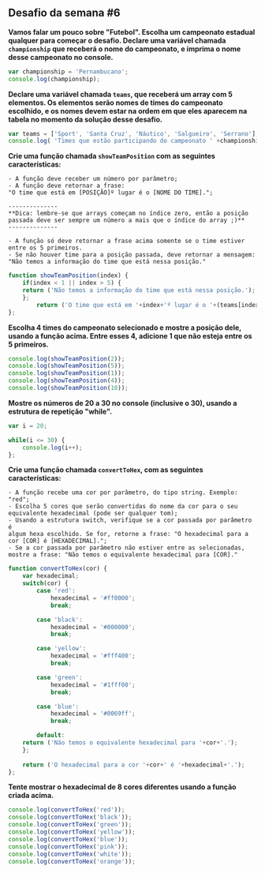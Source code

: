 Desafio da semana #6
--------------------

**Vamos falar um pouco sobre "Futebol". Escolha um campeonato estadual qualquer para começar o desafio. Declare uma variável chamada `championship` que receberá o nome do campeonato, e imprima o nome desse campeonato no console.**
```js
var championship = 'Pernambucano';
console.log(championship);
```

**Declare uma variável chamada `teams`, que receberá um array com 5 elementos. Os elementos serão nomes de times do campeonato escolhido, e os nomes devem estar na ordem em que eles aparecem na tabela no momento da solução desse desafio.**
```js
var teams = ['Sport', 'Santa Cruz', 'Náutico', 'Salgueiro', 'Serrano'];
console.log( 'Times que estão participando do campeonato ' +championship+ ':', teams );
```

**Crie uma função chamada `showTeamPosition` com as seguintes características:**

    - A função deve receber um número por parâmetro;
    - A função deve retornar a frase:
    "O time que está em [POSIÇÃO]º lugar é o [NOME DO TIME].";

    --------------
    **Dica: lembre-se que arrays começam no índice zero, então a posição passada deve ser sempre um número a mais que o índice do array ;)**
    --------------
    
    - A função só deve retornar a frase acima somente se o time estiver entre os 5 primeiros.
    - Se não houver time para a posição passada, deve retornar a mensagem: "Não temos a informação do time que está nessa posição."
```js
function showTeamPosition(index) {
    if(index < 1 || index > 5) {
	return ('Não temos a informação do time que está nessa posição.');
    };
    	return ('O time que está em '+index+'º lugar é o '+(teams[index - 1])+'.');
};
```

**Escolha 4 times do campeonato selecionado e mostre a posição dele, usando a função acima. Entre esses 4, adicione 1 que não esteja entre os 5 primeiros.**
```js
console.log(showTeamPosition(2));
console.log(showTeamPosition(5));
console.log(showTeamPosition(1));
console.log(showTeamPosition(4));
console.log(showTeamPosition(10));
```
**Mostre os números de 20 a 30 no console (inclusive o 30), usando a estrutura de repetição "while".**
```js
var i = 20;

while(i <= 30) {
    console.log(i++);
};
```
**Crie uma função chamada `convertToHex`, com as seguintes características:**

    - A função recebe uma cor por parâmetro, do tipo string. Exemplo: "red";
    - Escolha 5 cores que serão convertidas do nome da cor para o seu equivalente hexadecimal (pode ser qualquer tom);
    - Usando a estrutura switch, verifique se a cor passada por parâmetro é
    algum hexa escolhido. Se for, retorne a frase: "O hexadecimal para a cor [COR] é [HEXADECIMAL].";
    - Se a cor passada por parâmetro não estiver entre as selecionadas, mostre a frase: "Não temos o equivalente hexadecimal para [COR]."
```js
function convertToHex(cor) {
    var hexadecimal;
    switch(cor) {
        case 'red':
            hexadecimal = '#ff0000';
            break;

        case 'black':
            hexadecimal = '#000000';
            break;

        case 'yellow':
            hexadecimal = '#fff400';
            break;

        case 'green':
            hexadecimal = '#1fff00';
            break;

        case 'blue':
            hexadecimal = '#0069ff';
            break;

        default:
	return ('Não temos o equivalente hexadecimal para '+cor+'.');
	};
			
	return ('O hexadecimal para a cor '+cor+' é '+hexadecimal+'.');
};
```
**Tente mostrar o hexadecimal de 8 cores diferentes usando a função criada acima.**
```js
console.log(convertToHex('red'));
console.log(convertToHex('black'));
console.log(convertToHex('green'));
console.log(convertToHex('yellow'));
console.log(convertToHex('blue'));
console.log(convertToHex('pink'));
console.log(convertToHex('white'));
console.log(convertToHex('orange'));
```
